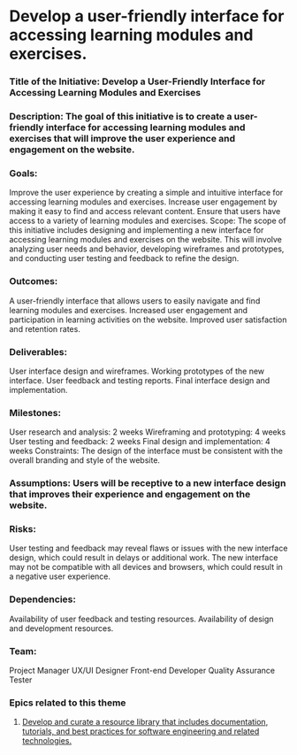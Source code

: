 # Develop a user-friendly interface for accessing learning modules and exercises.

### Title of the Initiative: Develop a User-Friendly Interface for Accessing Learning Modules and Exercises

### Description: The goal of this initiative is to create a user-friendly interface for accessing learning modules and exercises that will improve the user experience and engagement on the website.

### Goals:

Improve the user experience by creating a simple and intuitive interface for accessing learning modules and exercises.
Increase user engagement by making it easy to find and access relevant content.
Ensure that users have access to a variety of learning modules and exercises.
Scope: The scope of this initiative includes designing and implementing a new interface for accessing learning modules and exercises on the website. This will involve analyzing user needs and behavior, developing wireframes and prototypes, and conducting user testing and feedback to refine the design.

### Outcomes:

A user-friendly interface that allows users to easily navigate and find learning modules and exercises.
Increased user engagement and participation in learning activities on the website.
Improved user satisfaction and retention rates.
### Deliverables:

User interface design and wireframes.
Working prototypes of the new interface.
User feedback and testing reports.
Final interface design and implementation.
### Milestones:

User research and analysis: 2 weeks
Wireframing and prototyping: 4 weeks
User testing and feedback: 2 weeks
Final design and implementation: 4 weeks
Constraints: The design of the interface must be consistent with the overall branding and style of the website.

### Assumptions: Users will be receptive to a new interface design that improves their experience and engagement on the website.

### Risks:

User testing and feedback may reveal flaws or issues with the new interface design, which could result in delays or additional work.
The new interface may not be compatible with all devices and browsers, which could result in a negative user experience.
### Dependencies:

Availability of user feedback and testing resources.
Availability of design and development resources.
### Team:

Project Manager
UX/UI Designer
Front-end Developer
Quality Assurance Tester

### Epics related to this theme
1. [Develop and curate a resource library that includes documentation, tutorials, and best practices for software engineering and related technologies.](epics/e1.md)